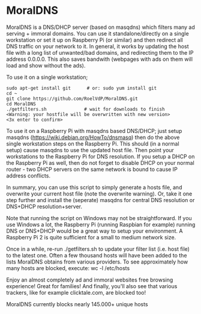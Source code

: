 # MoralDNS
MoralDNS is a DNS/DHCP server (based on masqdns) which filters many ad serving + immoral domains. You can use it standalone/directly on a single workstation or set it up on Raspberry Pi (or similar) and then redirect all DNS traffic on your network to it. In general, it works by updating the host file with a long list of unwanted/bad domains, and redirecting them to the IP address 0.0.0.0. This also saves bandwith (webpages with ads on them will load and show without the ads).

To use it on a single workstation;

    sudo apt-get install git      # or: sudo yum install git
    cd ~
    git clone https://github.com/RoelVdP/MoralDNS.git
    cd MoralDNS
    ./getfilters.sh              # wait for downloads to finish
    <Warning: your hostfile will be overwritten with new version>
    <3x enter to confirm>

To use it on a Raspberry Pi with masqdns based DNS/DHCP; just setup masqdns (https://wiki.debian.org/HowTo/dnsmasq) then do the above single workstation steps on the Raspberry Pi. This should (in a normal setup) cause masqdns to use the updated host file. Then point your workstations to the Raspberry Pi for DNS resolution. If you setup a DHCP on the Raspberry Pi as well, then do not forget to disable DHCP on your normal router - two DHCP servers on the same network is bound to cause IP address conflicts.

In summary, you can use this script to simply generate a hosts file, and overwrite your current host file (note the overwrite warning). Or, take it one step further and install the (seperate) masqdns for central DNS resolution or DNS+DHCP resolution+server.

Note that running the script on Windows may not be straightforward. If you use Windows a lot, the Raspberry Pi (running Raspbian for example) running DNS or DNS+DHCP would be a great way to setup your environment. A Raspberry Pi 2 is quite sufficient for a small to medium network size.

Once in a while, re-run ./getfilters.sh to update your filter list (i.e. host file) to the latest one. Often a few thousand hosts will have been added to the lists MoralDNS obtains from various providers. To see approximately how many hosts are blocked, execute:  wc -l /etc/hosts

Enjoy an almost completely ad and immoral websites free browsing experience! Great for families! And finally, you'll also see that various trackers, like for example clicktale.com, are blocked too!

MoralDNS currently blocks nearly 145.000+ unique hosts
